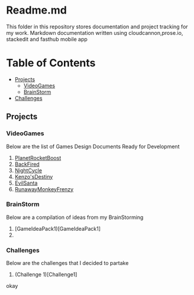 # Readme.md
This folder in this repository stores documentation and project tracking for my work.
Markdown documentation written using cloudcannon,prose.io, stackedit and fasthub mobile app

# Table of Contents
- [Projects](#Projects)
	- [VideoGames](#VideoGames)
    - [BrainStorm](#BrainStorm)
- [Challenges](#Challenges)
## Projects

### VideoGames
Below are the list of Games Design Documents Ready for Development
1. [PlanetRocketBoost](https://github.com/nwy140/GameDevLog/blob/master/ProjectTracker/docs/projects/videogames/1.PlanetRocketBoost.md) 
2. [BackFired](https://github.com/nwy140/GameDevLog/blob/master/ProjectTracker/docs/projects/videogames/2.BackFired.md)  
3. [NightCycle](https://github.com/nwy140/GameDevLog/blob/master/ProjectTracker/docs/projects/videogames/3.NightCycle.md)
4. [Kenzo'sDestiny](https://github.com/nwy140/GameDevLog/blob/master/ProjectTracker/docs/projects/videogames/4.Kenzo'sDestiny.md)
5. [EvilSanta](https://github.com/nwy140/GameDevLog/blob/master/ProjectTracker/docs/projects/videogames/5.EvilSanta.md)
6. [RunawayMonkeyFrenzy](https://github.com/nwy140/GameDevLog/blob/master/ProjectTracker/docs/projects/videogames/6.RunawayMonkeyFrenzy.md)

### BrainStorm
Below are a compilation of ideas from my BrainStorming
1. [GameIdeaPack1)[GameIdeaPack1]
2. 


### Challenges
Below are the challenges that I decided to partake
1. (Challenge 1)[Challenge1]


okay


<!--stackedit_data:
eyJoaXN0b3J5IjpbLTExMTAyNTc2ODZdfQ==
-->